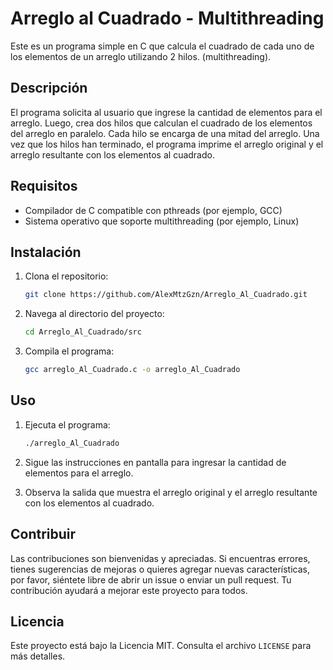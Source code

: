 # Arreglo al Cuadrado - Multithreading

Este es un programa simple en C que calcula el cuadrado de cada uno de los elementos de un arreglo utilizando 2 hilos. (multithreading).

## Descripción

El programa solicita al usuario que ingrese la cantidad de elementos para el arreglo. Luego, crea dos hilos que calculan el cuadrado de los elementos del arreglo en paralelo. Cada hilo se encarga de una mitad del arreglo. Una vez que los hilos han terminado, el programa imprime el arreglo original y el arreglo resultante con los elementos al cuadrado.

## Requisitos

- Compilador de C compatible con pthreads (por ejemplo, GCC)
- Sistema operativo que soporte multithreading (por ejemplo, Linux)

## Instalación

1. Clona el repositorio:

    ```bash
    git clone https://github.com/AlexMtzGzn/Arreglo_Al_Cuadrado.git
    ```

2. Navega al directorio del proyecto:

    ```bash
    cd Arreglo_Al_Cuadrado/src
    ```

3. Compila el programa:

    ```bash
    gcc arreglo_Al_Cuadrado.c -o arreglo_Al_Cuadrado
    ```

## Uso

1. Ejecuta el programa:

    ```bash
    ./arreglo_Al_Cuadrado
    ```

2. Sigue las instrucciones en pantalla para ingresar la cantidad de elementos para el arreglo.

3. Observa la salida que muestra el arreglo original y el arreglo resultante con los elementos al cuadrado.

## Contribuir

Las contribuciones son bienvenidas y apreciadas. Si encuentras errores, tienes sugerencias de mejoras o quieres agregar nuevas características, por favor, siéntete libre de abrir un issue o enviar un pull request. Tu contribución ayudará a mejorar este proyecto para todos.

## Licencia

Este proyecto está bajo la Licencia MIT. Consulta el archivo `LICENSE` para más detalles.
